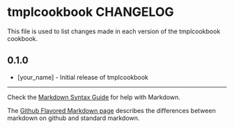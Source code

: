 # tmplcookbook CHANGELOG

This file is used to list changes made in each version of the tmplcookbook cookbook.

## 0.1.0
- [your_name] - Initial release of tmplcookbook

- - -
Check the [Markdown Syntax Guide](http://daringfireball.net/projects/markdown/syntax) for help with Markdown.

The [Github Flavored Markdown page](http://github.github.com/github-flavored-markdown/) describes the differences between markdown on github and standard markdown.
